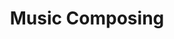---
title: "Music Composing"
description: "Pellentesque habitant morbi tristique senectus et netus."
faIcon: "music"
---